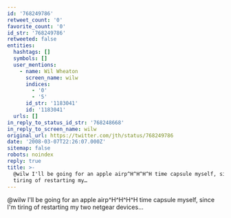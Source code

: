 ```yaml
---
id: '768249786'
retweet_count: '0'
favorite_count: '0'
id_str: '768249786'
retweeted: false
entities:
  hashtags: []
  symbols: []
  user_mentions:
    - name: Wil Wheaton
      screen_name: wilw
      indices:
        - '0'
        - '5'
      id_str: '1183041'
      id: '1183041'
  urls: []
in_reply_to_status_id_str: '768248668'
in_reply_to_screen_name: wilw
original_url: https://twitter.com/jth/status/768249786
date: '2008-03-07T22:26:07.000Z'
sitemap: false
robots: noindex
reply: true
title: >-
  @wilw I'll be going for an apple airp^H^H^H^H time capsule myself, since I'm
  tiring of restarting my…
---
```


@wilw I'll be going for an apple airp^H^H^H^H time capsule myself, since I'm tiring of restarting my two netgear devices...